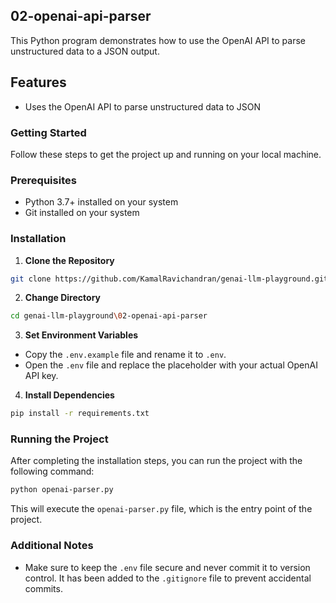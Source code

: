 ## 02-openai-api-parser
This Python program demonstrates how to use the OpenAI API to parse unstructured data to a JSON output.

## Features

- Uses the OpenAI API to parse unstructured data to JSON

### Getting Started

Follow these steps to get the project up and running on your local machine.

### Prerequisites

- Python 3.7+ installed on your system
- Git installed on your system

### Installation

1. **Clone the Repository**
```bash
git clone https://github.com/KamalRavichandran/genai-llm-playground.git
```
2. **Change Directory**
```bash
cd genai-llm-playground\02-openai-api-parser
```
3. **Set Environment Variables**
- Copy the `.env.example` file and rename it to `.env`.
- Open the `.env` file and replace the placeholder with your actual OpenAI API key.
4. **Install Dependencies**
```bash
pip install -r requirements.txt
```
### Running the Project

After completing the installation steps, you can run the project with the following command:
```bash
python openai-parser.py
```
This will execute the `openai-parser.py` file, which is the entry point of the project.

### Additional Notes

- Make sure to keep the `.env` file secure and never commit it to version control. It has been added to the `.gitignore` file to prevent accidental commits.